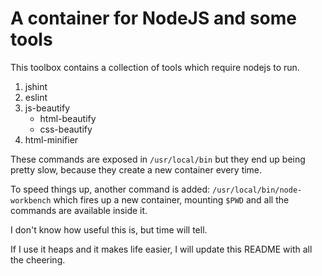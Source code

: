 # A container for NodeJS and some tools

This toolbox contains a collection of tools which require nodejs to run.

1. jshint
2. eslint
3. js-beautify
    * html-beautify
    * css-beautify
4. html-minifier

These commands are exposed in `/usr/local/bin` but they end up being
pretty slow, because they create a new container every time.

To speed things up, another command is added: `/usr/local/bin/node-workbench` which
fires up a new container, mounting `$PWD` and all the commands are available inside it.


I don't know how useful this is, but time will tell.

If I use it heaps and it makes life easier, I will update this README with all
the cheering.

